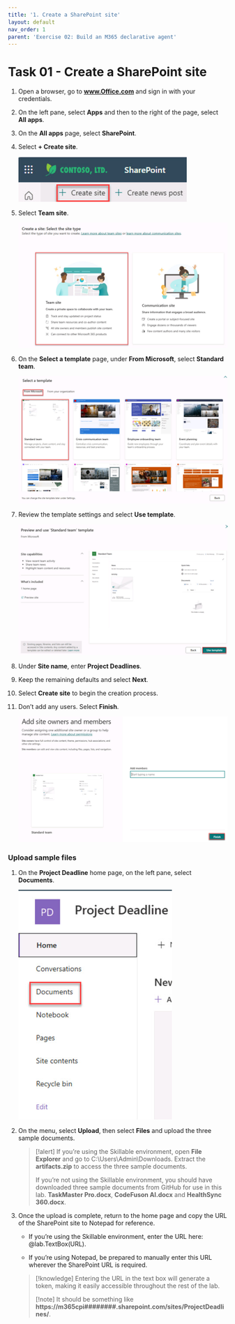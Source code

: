 ```yaml
---
title: '1. Create a SharePoint site'
layout: default
nav_order: 1
parent: 'Exercise 02: Build an M365 declarative agent'
---
```


# Task 01 - Create a SharePoint site


1. Open a browser, go to **www.Office.com** and sign in with your credentials. 

1. On the left pane, select **Apps** and then to the right of the page, select **All apps**.  

1. On the **All apps** page, select **SharePoint**.  

1. Select **+ Create site**. 

    ![createSharePoint.jpg](../../media/createSharePoint.jpg) 

1. Select **Team site**. 

    ![teamsSite.jpg](../../media/teamsSite.jpg) 

1. On the **Select a template** page, under **From Microsoft**, select **Standard team**.  

    ![standardTeam.jpg](../../media/standardTeam.jpg) 

1. Review the template settings and select **Use template**. 

    ![useTemplate.jpg](../../media/useTemplate.jpg) 

1. Under **Site name**, enter **Project Deadlines**. 

1. Keep the remaining defaults and select **Next**. 

1. Select **Create site** to begin the creation process. 

1. Don’t add any users. Select **Finish**. 

    ![finish.jpg](../../media/finish.jpg) 

### Upload sample files 

1. On the **Project Deadline** home page, on the left pane, select **Documents**.  

    ![documents.jpg](../../media/documents.jpg) 

1. On the menu, select **Upload**, then select **Files** and upload the three sample documents. 

    >[!alert] If you’re using the Skillable environment, open **File Explorer** and go to C:\Users\Admin\Downloads. Extract the **artifacts.zip** to access the three sample documents.  
    > 
    >If you’re not using the Skillable environment, you should have downloaded three sample documents from GitHub for use in this lab. **TaskMaster Pro.docx**, **CodeFuson AI.docx** and **HealthSync 360.docx**. 

1. Once the upload is complete, return to the home page and copy the URL of the SharePoint site to Notepad for reference. 

    - If you’re using the Skillable environment, enter the URL here: @lab.TextBox(URL). 

    - If you’re using Notepad, be prepared to manually enter this URL wherever the SharePoint URL is required. 

    >[!knowledge] Entering the URL in the text box will generate a token, making it easily accessible throughout the rest of the lab.  
    > 
    >[!note] It should be something like **https://m365cpi########.sharepoint.com/sites/ProjectDeadlines/**.  

